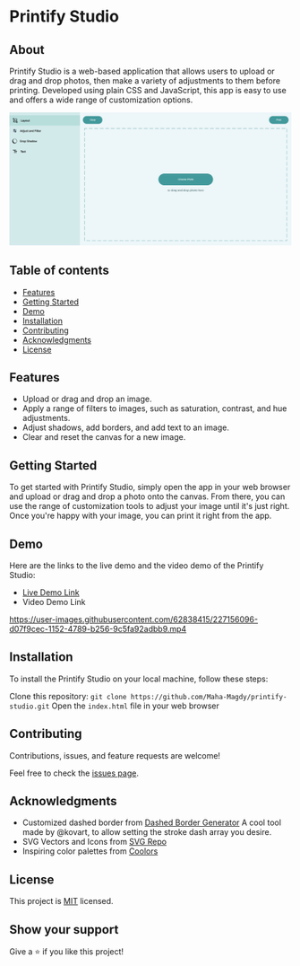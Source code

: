 # Printify Studio

## About

Printify Studio is a web-based application that allows users to upload or drag and drop photos, then make a variety of adjustments to them before printing. Developed using plain CSS and JavaScript, this app is easy to use and offers a wide range of customization options.

![screenshot](./app_screenshot.png)
## Table of contents

- [ Features ](#features)
- [ Getting Started ](#getting_started)
- [ Demo ](#demo)
- [ Installation ](#installation)
- [ Contributing ](#contributing)
- [ Acknowledgments ](#acknowledgments)
- [ License ](#license)

<a name="features"></a>

## Features

- Upload or drag and drop an image.
- Apply a range of filters to images, such as saturation, contrast, and hue adjustments.
- Adjust shadows, add borders, and add text to an image.
- Clear and reset the canvas for a new image.

<a name="getting_started"></a>


## Getting Started 

To get started with Printify Studio, simply open the app in your web browser and upload or drag and drop a photo onto the canvas. From there, you can use the range of customization tools to adjust your image until it's just right. Once you're happy with your image, you can print it right from the app.

<a name="demo"></a>

## Demo

Here are the links to the live demo and the video demo of the Printify Studio:

- [Live Demo Link](https://maha-magdy.github.io/printify-studio/)
- Video Demo Link

https://user-images.githubusercontent.com/62838415/227156096-d07f9cec-1152-4789-b256-9c5fa92adbb9.mp4

<a name="installation"></a>

## Installation

To install the Printify Studio on your local machine, follow these steps:

Clone this repository: `git clone https://github.com/Maha-Magdy/printify-studio.git`
Open the `index.html` file in your web browser

<a name="contributing"></a>

## Contributing

Contributions, issues, and feature requests are welcome!

Feel free to check the [issues page](https://github.com/Maha-Magdy/printify-studio/issues).

<a name="acknowledgments"></a>

## Acknowledgments

- Customized dashed border from <a href="https://kovart.github.io/dashed-border-generator/">Dashed Border Generator</a> A cool tool made by @kovart, to allow setting the stroke dash array you desire.
- SVG Vectors and Icons from <a href="https://www.svgrepo.com/">SVG Repo</a>
- Inspiring color palettes from <a href="https://coolors.co/palettes/popular">Coolors</a>

<a name="license"></a>

## License

This project is [MIT](./LICENSE) licensed.

## Show your support

Give a ⭐️ if you like this project!